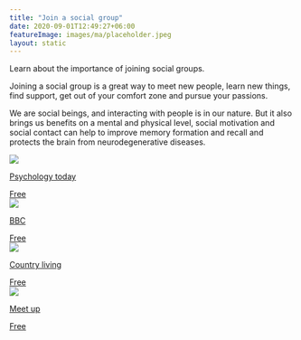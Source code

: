 ```yaml
---
title: "Join a social group"
date: 2020-09-01T12:49:27+06:00
featureImage: images/ma/placeholder.jpeg
layout: static
---
```


Learn about the importance of joining social groups.

Joining a social group is a great way to meet new people, learn new things, find support, get out of your comfort zone and pursue your passions.

We are social beings, and interacting with people is in our nature. But it also brings us benefits on a mental and physical level, social motivation and social contact can help to improve memory formation and recall and protects the brain from neurodegenerative diseases.

<a class="ma-link" href="https://www.psychologytoday.com/us/blog/living-mild-cognitive-impairment/201606/the-health-benefits-socializing"><div class="ma-card"><div class="ma-icon"><img src ="/images/icon-check.png"/></div><div class="ma-name"><p>Psychology today</p></div><div class="ma-paid-text"><span>Free</span></div></div></a><a class="ma-link" href="https://www.bbc.co.uk/sport/get-inspired/45353880"><div class="ma-card"><div class="ma-icon"><img src ="/images/icon-check.png"/></div><div class="ma-name"><p>BBC</p></div><div class="ma-paid-text"><span>Free</span></div></div></a><a class="ma-link" href="https://www.countryliving.com/uk/wellbeing/a32850447/virtual-groups-loneliness/"><div class="ma-card"><div class="ma-icon"><img src ="/images/icon-check.png"/></div><div class="ma-name"><p>Country living</p></div><div class="ma-paid-text"><span>Free</span></div></div></a><a class="ma-link" href="https://www.meetup.com/"><div class="ma-card"><div class="ma-icon"><img src ="/images/icon-check.png"/></div><div class="ma-name"><p>Meet up</p></div><div class="ma-paid-text"><span>Free</span></div></div></a>  

<br/><br/>







